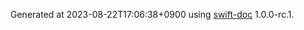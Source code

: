 Generated at 2023-08-22T17:06:38+0900 using [swift-doc](https://github.com/SwiftDocOrg/swift-doc) 1.0.0-rc.1.
